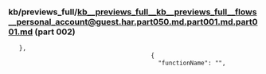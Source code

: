 ### kb/previews_full/kb__previews_full__kb__previews_full__flows__personal_account@guest.har.part050.md.part001.md.part001.md (part 002)

```md
   },
                                        {
                                          "functionName": "",
    
```

```
